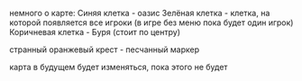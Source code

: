 немного о карте:
  Синяя клетка - оазис
  Зелёная клетка - клетка, на которой появляется все игроки (в игре без меню пока будет один игрок)
  Коричневая клетка - Буря (стоит по центру)
  
  странный оранжевый крест - песчанный маркер

карта в будущем будет изменяться, пока этого не будет

